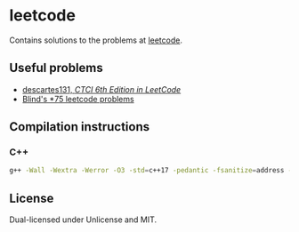 # leetcode

Contains solutions to the problems at [leetcode](https://leetcode.com/).

## Useful problems

- [descartes131, *CTCI 6th Edition in LeetCode*](https://leetcode.com/discuss/general-discussion/1152824/cracking-the-coding-interview-6th-edition-in-leetcode)
- [Blind's *75 leetcode problems](https://www.teamblind.com/post/New-Year-Gift---Curated-List-of-Top-100-LeetCode-Questions-to-Save-Your-Time-OaM1orEU)

## Compilation instructions

### C++

```bash
g++ -Wall -Wextra -Werror -O3 -std=c++17 -pedantic -fsanitize=address -o main.out main.cpp && ./main.out
```

## License

Dual-licensed under Unlicense and MIT.
